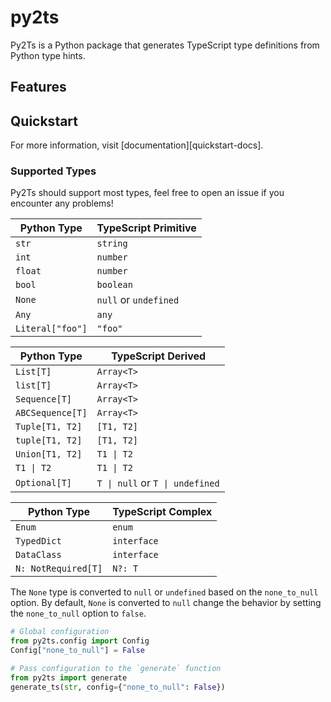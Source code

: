 # py2ts

Py2Ts is a Python package that generates TypeScript type definitions from Python type hints.

## Features

<!-- start features -->

<!-- end features -->



## Quickstart

<!-- start quickstart -->


<!-- end quickstart -->

For more information, visit [documentation][quickstart-docs].


### Supported Types

Py2Ts should support most types, feel free to open an issue if you encounter any problems!


| Python Type       | TypeScript Primitive           |
|-------------------|--------------------------------|
| `str`             | `string`                       |
| `int`             | `number`                       |
| `float`           | `number`                       |
| `bool`            | `boolean`                      |
| `None`            | `null` or `undefined`          |
| `Any`             | `any`                          |
| `Literal["foo"]`  | `"foo"`                        |

| Python Type       | TypeScript Derived             |
|-------------------|--------------------------------|
| `List[T]`         | `Array<T>`                     |
| `list[T]`         | `Array<T>`                     |
| `Sequence[T]`     | `Array<T>`                     |
| `ABCSequence[T]`  | `Array<T>`                     |
| `Tuple[T1, T2]`   | `[T1, T2]`                     |
| `tuple[T1, T2]`   | `[T1, T2]`                     |
| `Union[T1, T2]`   | `T1 \| T2`                     |
| `T1 \| T2`        | `T1 \| T2`                     |
| `Optional[T]`     | `T \| null` or `T \| undefined`|

| Python Type          | TypeScript Complex             |
|----------------------|--------------------------------|
| `Enum`               | `enum`                         |
| `TypedDict`          | `interface`                    |
| `DataClass`          | `interface`                    |
| `N: NotRequired[T]`  | `N?: T`                        |


The `None` type is converted to `null` or `undefined` based on the `none_to_null` option. By default, `None` is converted to `null` change the behavior by setting the `none_to_null` option to `false`.

```python
# Global configuration
from py2ts.config import Config
Config["none_to_null"] = False
```
```python
# Pass configuration to the `generate` function
from py2ts import generate
generate_ts(str, config={"none_to_null": False})
```


